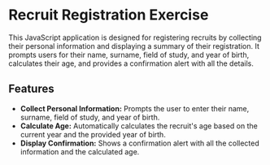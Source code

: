 # Recruit Registration Exercise

This JavaScript application is designed for registering recruits by collecting their personal information and displaying a summary of their registration. It prompts users for their name, surname, field of study, and year of birth, calculates their age, and provides a confirmation alert with all the details.

## Features

- **Collect Personal Information:** Prompts the user to enter their name, surname, field of study, and year of birth.
- **Calculate Age:** Automatically calculates the recruit's age based on the current year and the provided year of birth.
- **Display Confirmation:** Shows a confirmation alert with all the collected information and the calculated age.




